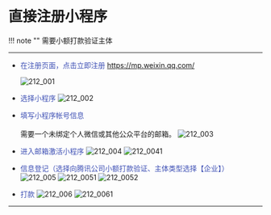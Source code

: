 # 直接注册小程序
!!! note ""
    需要小额打款验证主体

***

- <font color=#3F51B5>在注册页面，点击立即注册</font>
  https://mp.weixin.qq.com/
  
  ![212_001](pic/212_001.jpeg)
  </br>  

- <font color=#3F51B5>选择小程序</font>
  ![212_002](pic/212_002.jpeg)
  </br>  
  
- <font color=#3F51B5>填写小程序帐号信息</font>
  </br>  
  需要一个未绑定个人微信或其他公众平台的邮箱。
 ![212_003](pic/212_003.jpeg)
  </br>  
  
- <font color=#3F51B5>进入邮箱激活小程序</font>
 ![212_004](pic/212_004.jpeg)
  ![212_0041](pic/212_0041.jpeg)
  </br>  

- <font color=#3F51B5>信息登记（选择向腾讯公司小额打款验证、主体类型选择【企业】）</font>
 ![212_005](pic/212_005.jpeg)
 ![212_0051](pic/212_005.jpeg)
 ![212_0052](pic/212_005.jpeg)
  </br>  
  
- <font color=#3F51B5>打款</font>
 ![212_006](pic/212_006.jpeg)
 ![212_0061](pic/212_0061.jpeg)
  </br>  
    
***
